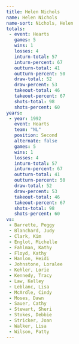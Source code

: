```yaml
---
title: Helen Nichols
name: Helen Nichols
name-sort: Nichols, Helen
totals:
 - event: Hearts
   games: 5
   wins: 1
   losses: 4
   inturn-total: 57
   inturn-percent: 67
   outturn-total: 41
   outturn-percent: 50
   draw-total: 52
   draw-percent: 53
   takeout-total: 46
   takeout-percent: 67
   shots-total: 98
   shots-percent: 60
years:
 - year: 1992
   event: Hearts
   team: "NL"
   position: Second
   alternate: false
   games: 5
   wins: 1
   losses: 4
   inturn-total: 57
   inturn-percent: 67
   outturn-total: 41
   outturn-percent: 50
   draw-total: 52
   draw-percent: 53
   takeout-total: 46
   takeout-percent: 67
   shots-total: 98
   shots-percent: 60
vs:
 - Barrette, Peggy
 - Blanchard, Judy
 - Clark, Kim
 - Englot, Michelle
 - Fahlman, Kathy
 - Floyd, Kathy
 - Hanlon, Heidi
 - Johnstone, Loralee
 - Kehler, Lorie
 - Kennedy, Tracy
 - Law, Kelley
 - Leblanc, Lisa
 - McArdle, Cindy
 - Moses, Dawn
 - Sauer, Cathy
 - Stewart, Sheri
 - Stokes, Debbie
 - Stricker, Joan
 - Walker, Lisa
 - Wilson, Patty
---
```

